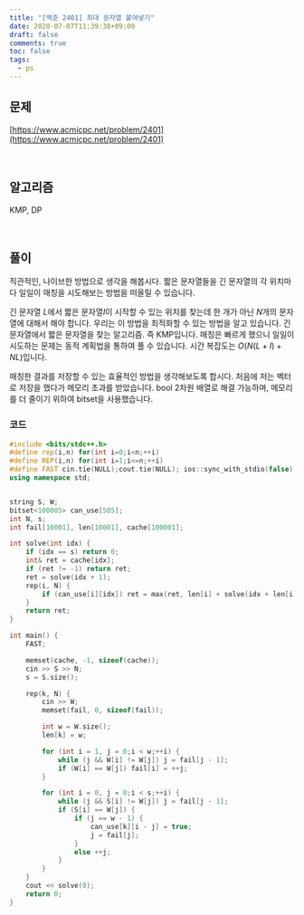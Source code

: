 ```yaml
---
title: "[백준 2401] 최대 문자열 붙여넣기"
date: 2020-07-07T11:39:38+09:00
draft: false
comments: true
toc: false
tags:
  - ps
---
```


## 문제

[https://www.acmicpc.net/problem/2401](https://www.acmicpc.net/problem/2401)

<br>

## 알고리즘

KMP, DP

<br>

## 풀이

직관적인, 나이브한 방법으로 생각을 해봅시다. 짧은 문자열들을 긴 문자열의 각 위치마다 일일이 매칭을 시도해보는 방법을 떠올릴 수 있습니다.

긴 문자열 $L$에서 짧은 문자열$I$이 시작할 수 있는 위치를 찾는데 한 개가 아닌 $N$개의 문자열에 대해서 해야 합니다. 우리는 이 방법을 최적화할 수 있는 방법을 알고 있습니다. 긴 문자열에서 짧은 문자열을 찾는 알고리즘. 즉 KMP입니다. 매칭은 빠르게 했으니 일일이 시도하는 문제는 동적 계획법을 통하여 풀 수 있습니다. 시간 복잡도는 $O(N(L+I)+NL)$입니다.

매칭한 결과를 저장할 수 있는 효율적인 방법을 생각해보도록 합시다. 처음에 저는 벡터로 저장을 했다가 메모리 초과를 받았습니다. bool 2차원 배열로 해결 가능하며, 메모리를 더 줄이기 위하여 bitset을 사용했습니다.

### 코드

```c++
#include <bits/stdc++.h>
#define rep(i,n) for(int i=0;i<n;++i)
#define REP(i,n) for(int i=1;i<=n;++i)
#define FAST cin.tie(NULL);cout.tie(NULL); ios::sync_with_stdio(false)
using namespace std;


string S, W;
bitset<100005> can_use[505];
int N, s;
int fail[10001], len[10001], cache[100001];

int solve(int idx) {
    if (idx == s) return 0;
    int& ret = cache[idx];
    if (ret != -1) return ret;
    ret = solve(idx + 1);
    rep(i, N) {
        if (can_use[i][idx]) ret = max(ret, len[i] + solve(idx + len[i]));
    }
    return ret;
}

int main() {
    FAST;

    memset(cache, -1, sizeof(cache));
    cin >> S >> N;
    s = S.size();

    rep(k, N) {
        cin >> W;
        memset(fail, 0, sizeof(fail));

        int w = W.size();
        len[k] = w;

        for (int i = 1, j = 0;i < w;++i) {
            while (j && W[i] != W[j]) j = fail[j - 1];
            if (W[i] == W[j]) fail[i] = ++j;
        }

        for (int i = 0, j = 0;i < s;++i) {
            while (j && S[i] != W[j]) j = fail[j - 1];
            if (S[i] == W[j]) {
                if (j == w - 1) {
                    can_use[k][i - j] = true;
                    j = fail[j];
                }
                else ++j;
            }
        }
    }
    cout << solve(0);
    return 0;
}
```
